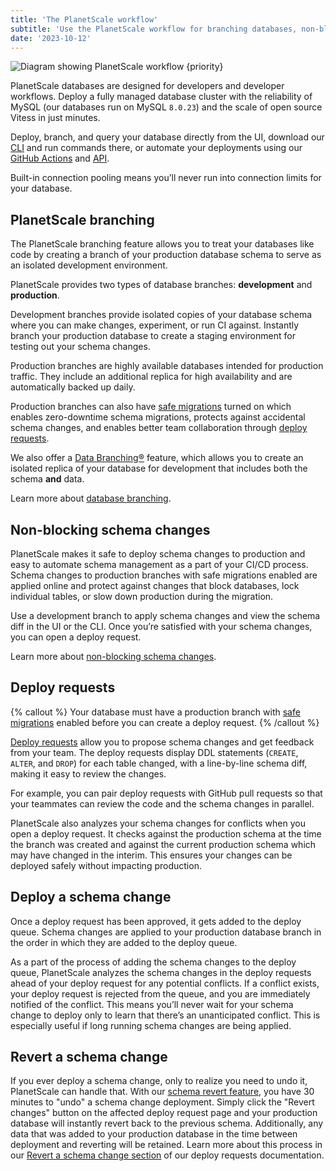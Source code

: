 ```yaml
---
title: 'The PlanetScale workflow'
subtitle: 'Use the PlanetScale workflow for branching databases, non-blocking schema changes and more.'
date: '2023-10-12'
---
```


![Diagram showing PlanetScale workflow {priority}](/assets/docs/planetscale-workflow.png)

PlanetScale databases are designed for developers and developer workflows. Deploy a fully managed database cluster with the reliability of MySQL (our databases run on MySQL `8.0.23`) and the scale of open source Vitess in just minutes.

Deploy, branch, and query your database directly from the UI, download our [CLI](https://github.com/planetscale/cli#installation) and run commands there, or automate your deployments using our [GitHub Actions](/docs/devops/github-actions) and [API](https://api-docs.planetscale.com/reference/getting-started-with-planetscale-api).

Built-in connection pooling means you’ll never run into connection limits for your database.

## PlanetScale branching

The PlanetScale branching feature allows you to treat your databases like code by creating a branch of your production database schema to serve as an isolated development environment.

PlanetScale provides two types of database branches: **development** and **production**.

Development branches provide isolated copies of your database schema where you can make changes, experiment, or run CI against. Instantly branch your production database to create a staging environment for testing out your schema changes.

Production branches are highly available databases intended for production traffic. They include an additional replica for high availability and are automatically backed up daily.

Production branches can also have [safe migrations](/docs/concepts/safe-migrations) turned on which enables zero-downtime schema migrations, protects against accidental schema changes, and enables better team collaboration through [deploy requests](/docs/concepts/deploy-requests).

We also offer a [Data Branching®](/docs/concepts/data-branching) feature, which allows you to create an isolated replica of your database for development that includes both the schema **and** data.

Learn more about [database branching](/docs/concepts/branching).

## Non-blocking schema changes

PlanetScale makes it safe to deploy schema changes to production and easy to automate schema management as a part of your CI/CD process. Schema changes to production branches with safe migrations enabled are applied online and protect against changes that block databases, lock individual tables, or slow down production during the migration.

Use a development branch to apply schema changes and view the schema diff in the UI or the CLI. Once you’re satisfied with your schema changes, you can open a deploy request.

Learn more about [non-blocking schema changes](/docs/concepts/nonblocking-schema-changes).

## Deploy requests

{% callout %}
Your database must have a production branch with [safe migrations](/docs/concepts/safe-migrations) enabled before you can create a deploy request.
{% /callout %}

[Deploy requests](/docs/concepts/deploy-requests) allow you to propose schema changes and get feedback from your team. The deploy requests display DDL statements (`CREATE`, `ALTER`, and `DROP`) for each table changed, with a line-by-line schema diff, making it easy to review the changes.

For example, you can pair deploy requests with GitHub pull requests so that your teammates can review the code and the schema changes in parallel.

PlanetScale also analyzes your schema changes for conflicts when you open a deploy request. It checks against the production schema at the time the branch was created and against the current production schema which may have changed in the interim. This ensures your changes can be deployed safely without impacting production.

## Deploy a schema change

Once a deploy request has been approved, it gets added to the deploy queue. Schema changes are applied to your production database branch in the order in which they are added to the deploy queue.

As a part of the process of adding the schema changes to the deploy queue, PlanetScale analyzes the schema changes in the deploy requests ahead of your deploy request for any potential conflicts. If a conflict exists, your deploy request is rejected from the queue, and you are immediately notified of the conflict. This means you’ll never wait for your schema change to deploy only to learn that there’s an unanticipated conflict. This is especially useful if long running schema changes are being applied.

## Revert a schema change

If you ever deploy a schema change, only to realize you need to undo it, PlanetScale can handle that. With our [schema revert feature](/docs/concepts/deploy-requests#revert-a-schema-change), you have 30 minutes to "undo" a schema change deployment. Simply click the "Revert changes" button on the affected deploy request page and your production database will instantly revert back to the previous schema. Additionally, any data that was added to your production database in the time between deployment and reverting will be retained. Learn more about this process in our [Revert a schema change section](/docs/concepts/deploy-requests#revert-a-schema-change) of our deploy requests documentation.
